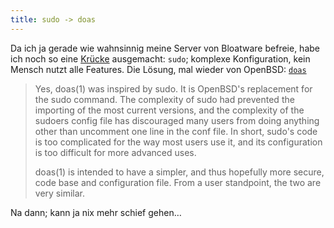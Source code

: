 ```yaml
---
title: sudo -> doas
---
```


Da ich ja gerade wie wahnsinnig meine Server von Bloatware befreie, habe
ich noch so eine [Krücke](https://forums.freebsd.org/threads/56704/) ausgemacht: 
`sudo`; komplexe Konfiguration, kein Mensch nutzt alle Features. Die Lösung, 
mal wieder von OpenBSD: [`doas`](http://www.openbsd.org/faq/faq10.html#doas)

> Yes, doas(1) was inspired by sudo. It is OpenBSD's replacement for the sudo command.
> The complexity of sudo had prevented the importing of the most current versions, and the complexity of the sudoers config file has discouraged many users from doing anything other than uncomment one line in the conf file. In short, sudo's code is too complicated for the way most users use it, and its configuration is too difficult for more advanced uses.
>
> doas(1) is intended to have a simpler, and thus hopefully more secure, code base and configuration file. From a user standpoint, the two are very similar.

Na dann; kann ja nix mehr schief gehen…

